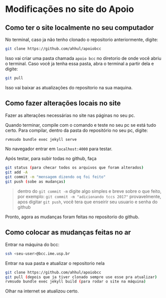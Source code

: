 # Modificações no site do Apoio

## Como ter o site localmente no seu computador

No terminal, caso ja não tenho clonado o repositorio anteriormente, digite:

```bash
git clone https://github.com/ahhul/apoiobcc
```

Isso vai criar uma pasta chamada `apoio bcc` no diretorio de onde você abriu o terminal. Caso você ja tenha essa pasta, abra o terminal a partir dela e digite:

```bash
git pull
```

Isso vai baixar as atualizações do repositorio na sua maquina.

## Como fazer alterações locais no site

Fazer as alterações necessárias no site nas páginas no seu pc.

Quando terminar, compile com o comando e teste no seu pc se está tudo certo. Para compilar, dentro da pasta do repositório no seu pc, digite:

```bash
rvmsudo bundle exec jekyll serve
```

No navegador entrar em `localhost:4000` para testar.

Após testar, para subir todas no github, faça

```bash
git status (para checar todos os arquivos que foram alterados)
git add -A
git commit -m "mensagem dizendo oq foi feito"
git push (sobe as mudanças)
```

> dentro do `git commit -m` digite algo simples e breve sobre o que feito, por exemplo: `git commit -m "adicionando tccs 2017"`
> provavelmente, apos digitar `git push`, você tera que enseirir seu usuario e senha do github

Pronto, agora as mudanças foram feitas no repositorio do github.

## Como colocar as mudanças feitas no ar

Entrar na máquina do bcc:

```bash
ssh <seu-user>@bcc.ime.usp.br
```

Entrar na sua pasta e atualizar o repositorio nela

```bash
git clone https://github.com/ahhul/apoiobcc
git pull (depois que ja tiver clonado sempre use esse pra atualizar)
rvmsudo bundle exec jekyll build (para rodar o site na máquina)
```

Olhar na internet se atualizou certo.